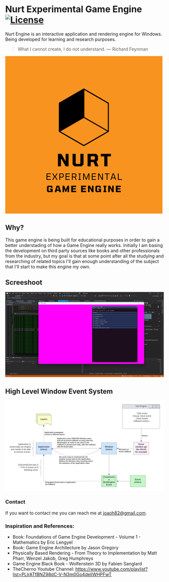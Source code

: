 # Nurt Experimental Game Engine [![License](https://img.shields.io/github/license/joaoh82/NurtEngine.svg)](https://github.com/joaoh82/NurtEngine/blob/master/LICENSE)
Nurt Engine is an interactive application and rendering engine for Windows. Being developed for learning and research purposes.

> What I cannot create, I do not understand. 
> — Richard Feynman

![Nurt Experimental Game Engine](/docs/Nurt_Logo.png?raw=true "Nurt Experimental Game Engine")

## Why?
This game engine is being built for educational purposes in order to gain a better understading of how a Game Engine really works. Initially I am basing the development on third party sources like books and other professionals from the industry, but my goal is that at some point after all the studying and researching of related topics I'll gain enough understanding of the subject that I'll start to make this engine my own.

## Screeshoot
![Nurt Engine ImGui Implemented](/docs/ImGuiImplemented.png?raw=true "Nurt Engine ImGui Implemented")

## High Level Window Event System
![High Level Window Event System](/docs/WindowEventSystem.png?raw=true "High Level Window Event System")

### Contact

If you want to contact me you can reach me at <joaoh82@gmail.com>.

### Inspiration and References:
* Book: Foundations of Game Engine Development - Volume 1 - Mathematics by Eric Lengyel
* Book: Game Engine Architecture by Jason Gregory
* Physically Based Rendering - From Theory to Implementation by Matt Pharr, Wenzel Jakob, Greg Humphreys
* Game Engine Black Book - Wolfenstein 3D by Fabien Sanglard
* TheCherno Youtube Channel: https://www.youtube.com/playlist?list=PLlrATfBNZ98dC-V-N3m0Go4deliWHPFwT
